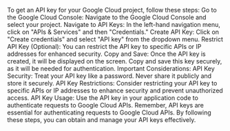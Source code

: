 To get an API key for your Google Cloud project, follow these steps:
Go to the Google Cloud Console: Navigate to the Google Cloud Console and select your project.
Navigate to API Keys: In the left-hand navigation menu, click on "APIs & Services" and then "Credentials."
Create API Key: Click on "Create credentials" and select "API key" from the dropdown menu.
Restrict API Key (Optional): You can restrict the API key to specific APIs or IP addresses for enhanced security.
Copy and Save: Once the API key is created, it will be displayed on the screen. Copy and save this key securely, as it will be needed for authentication.
Important Considerations:
API Key Security: Treat your API key like a password. Never share it publicly and store it securely.
API Key Restrictions: Consider restricting your API key to specific APIs or IP addresses to enhance security and prevent unauthorized access.
API Key Usage: Use the API key in your application code to authenticate requests to Google Cloud APIs.
Remember, API keys are essential for authenticating requests to Google Cloud APIs. By following these steps, you can obtain and manage your API keys effectively.
